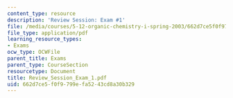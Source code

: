 ```yaml
---
content_type: resource
description: 'Review Session: Exam #1'
file: /media/courses/5-12-organic-chemistry-i-spring-2003/662d7ce5f0f9799efa5243cd8a30b329_Review_Session_Exam_1.pdf
file_type: application/pdf
learning_resource_types:
- Exams
ocw_type: OCWFile
parent_title: Exams
parent_type: CourseSection
resourcetype: Document
title: Review_Session_Exam_1.pdf
uid: 662d7ce5-f0f9-799e-fa52-43cd8a30b329
---
```


